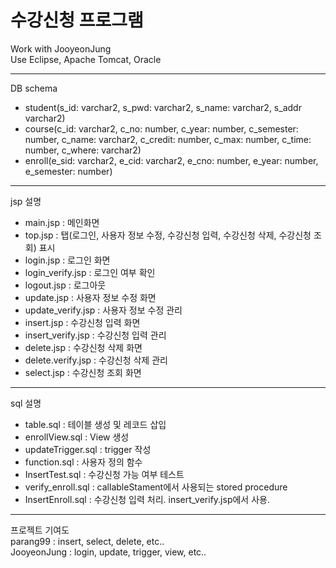 # 수강신청 프로그램
Work with JooyeonJung   
Use Eclipse, Apache Tomcat, Oracle

---
DB schema
- student(s_id: varchar2, s_pwd: varchar2, s_name: varchar2, s_addr varchar2)
- course(c_id: varchar2, c_no: number, c_year: number, c_semester: number, c_name: varchar2, c_credit: number, c_max: number, c_time: number, c_where: varchar2)
- enroll(e_sid: varchar2, e_cid: varchar2, e_cno: number, e_year: number, e_semester: number)
---
jsp 설명
- main.jsp : 메인화면
- top.jsp : 탭(로그인, 사용자 정보 수정, 수강신청 입력, 수강신청 삭제, 수강신청 조회) 표시
- login.jsp : 로그인 화면
- login_verify.jsp : 로그인 여부 확인
- logout.jsp : 로그아웃
- update.jsp : 사용자 정보 수정 화면
- update_verify.jsp : 사용자 정보 수정 관리
- insert.jsp : 수강신청 입력 화면
- insert_verify.jsp : 수강신청 입력 관리
- delete.jsp : 수강신청 삭제 화면
- delete.verify.jsp : 수강신청 삭제 관리
- select.jsp : 수강신청 조회 화면
---
sql 설명
- table.sql : 테이블 생성 및 레코드 삽입
- enrollView.sql : View 생성
- updateTrigger.sql : trigger 작성
- function.sql : 사용자 정의 함수
- InsertTest.sql : 수강신청 가능 여부 테스트
- verify_enroll.sql : callableStament에서 사용되는 stored procedure
- InsertEnroll.sql : 수강신청 입력 처리. insert_verify.jsp에서 사용. 
---
프로젝트 기여도   
parang99 : insert, select, delete, etc..   
JooyeonJung : login, update, trigger, view, etc..   
